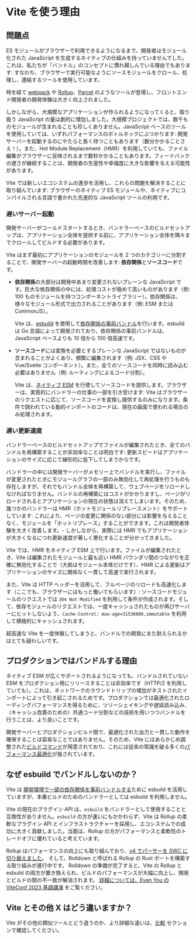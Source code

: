 # Vite を使う理由

## 問題点

ES モジュールがブラウザーで利用できるようになるまで、開発者はモジュール化された JavaScript を生成するネイティブの仕組みを持っていませんでした。これは、私たちが「バンドル」のコンセプトに慣れ親しんでいる理由でもあります: すなわち、ブラウザーで実行可能なようにソースモジュールをクロール、処理し、連結するツールを使用しています。

時を経て [webpack](https://webpack.js.org/) や [Rollup](https://rollupjs.org)、[Parcel](https://parceljs.org/) のようなツールが登場し、フロントエンド開発者の開発体験は大きく向上されました。

しかしながら、大規模なアプリケーションが作られるようになってくると、取り扱う JavaScript の量は劇的に増加しました。大規模プロジェクトでは、数千ものモジュールが含まれることも珍しくありません。JavaScript ベースのツールを使用していては、いずれパフォーマンスのボトルネックにぶつかります: 開発サーバーを起動するのにやたらと長く待つこともあります（数分かかることさえ！）。また、Hot Module Replacement（HMR）を利用していても、ファイル編集がブラウザーに反映されるまで数秒かかることもあります。フィードバックの遅さが継続することは、開発者の生産性や幸福度に大きな影響を与える可能性があります。

Vite では新しいエコシステムの進歩を活用し、これらの問題を解決することに取り組んでいます: ブラウザーのネイティブ ES モジュールや、ネイティブにコンパイルされる言語で書かれた先進的な JavaScript ツールの利用です。

### 遅いサーバー起動

開発サーバーがコールドスタートするとき、バンドラーベースのビルドセットアップは、アプリケーション全体を提供する前に、アプリケーション全体を隅々までクロールしてビルドする必要があります。

Vite はまず最初にアプリケーションのモジュールを 2 つのカテゴリーに分割することで、開発サーバーの起動時間を改善します: **依存関係**と**ソースコード**です。

- **依存関係**の大部分は開発中あまり変更されないプレーンな JavaScript です。巨大な依存関係の中には、処理コストが極めて高いものがあります（例: 100 ものモジュールを持つコンポーネントライブラリー）。依存関係は、様々なモジュール形式で出力されることがあります（例: ESM または CommonJS）。

  Vite は、[esbuild](https://esbuild.github.io/) を使用して[依存関係の事前バンドル](./dep-pre-bundling)を行います。esbuild は Go 言語によって開発されており、依存関係の事前バンドルは、JavaScript ベースよりも 10 倍から 100 倍高速です。

- **ソースコード**には変換を必要とするプレーンな JavaScript ではないものが含まれることがよくあり、頻繁に編集されます（例: JSX、CSS や Vue/Svelte コンポーネント）。また、全てのソースコードを同時に読み込む必要はありません（例: ルーティングによるコード分割）。

  Vite は、[ネイティブ ESM](https://developer.mozilla.org/en-US/docs/Web/JavaScript/Guide/Modules) を行使してソースコードを提供します。ブラウザーは、実質的にバンドラーの仕事の一部を引き受けます: Vite はブラウザーのリクエストに応じて、ソースコードを変換し提供するのみになります。条件で囲われている動的インポートのコードは、現在の画面で使われる場合のみ処理されます。

<script setup>
import bundlerSvg from '../images/bundler.svg?raw'
import esmSvg from '../images/esm.svg?raw'
</script>
<svg-image :svg="bundlerSvg" />
<svg-image :svg="esmSvg" />

### 遅い更新速度

バンドラーベースのビルドセットアップでファイルが編集されたとき、全てのバンドルを再構築することが非効率なことは明白です: 更新スピードはアプリケーションのサイズに応じて線形的に低下してしまうからです。

バンドラーの中には開発サーバーがメモリー上でバンドルを実行し、ファイルが変更されたときにモジュールグラフの一部のみ無効化して再処理を行うものも存在しますが、それでもバンドル全体を再構築して、ウェブページをリロードしなければなりません。バンドルの再構築にはコストがかかりますし、ページがリロードされるとアプリケーションの現在の状態は消えてしまいます。そのため、幾つかのバンドラーは HMR（ホットモジュールリプレースメント）をサポートしています: これにより、ページの変更に関係のない部分には影響を与えることなく、モジュールを「ホットリプレース」することができます。これは開発者体験を大きく改善します。- しかしながら、実際には HMR でもアプリケーションが大きくなるにつれ更新速度が著しく悪化することが分かってきました。

Vite では、HMR をネイティブ ESM 上で行います。ファイルが編集されたとき、Vite は編集されたモジュールと最も近い HMR バウンダリ間のつながりを正確に無効化することで（大抵はモジュール本体だけです）、HMR による更新はアプリケーションのサイズに関係なく一貫して高速で実行されます。

また、Vite は HTTP ヘッダーを活用して、フルページのリロードも高速化します（ここでも、ブラウザーにはもっと働いてもらいます）: ソースコードモジュールのリクエストでは `304 Not Modified` を利用して条件が作成されます。そして、依存モジュールのリクエストでは、一度キャッシュされたものが再びサーバーにヒットしないよう、`Cache-Control: max-age=31536000,immutable` を利用して積極的にキャッシュされます。

超高速な Vite を一度体験してしまうと、バンドルでの開発にまた耐えられるかはとても疑わしいです。

## プロダクションではバンドルする理由

ネイティブ ESM が広くサポートされるようになっても、バンドルされていない ESM をプロダクション用にリリースすることは非効率です（HTTP/2 を利用していても）。これは、ネットワークのラウンドトリップの増加がネストされたインポートによって引き起こされるためです。プロダクションでは最適化されたローディングパフォーマンスを得るために、ツリーシェイキングや遅延読み込み、（キャッシュ改善のための）共通コード分割などの技術を用いつつバンドルを行うことは、より良いことです。

開発サーバーとプロダクションビルド間で、最適化された出力と一貫した動作を確保することは容易なことではありません。そのため、Vite にはあらかじめ調整された[ビルドコマンド](./build)が用意されており、これには従来の常識を破る多くの[パフォーマンス最適化](./features#build-optimizations)が施されています。

## なぜ esbuild でバンドルしないのか？

Vite は [開発環境で一部の依存関係を事前バンドルする](./dep-pre-bundling.md)ために esbuild を活用していますが、本番ビルドのためのバンドラーとしては esbuild を利用しません。

Vite の現在のプラグイン API は、`esbuild` をバンドラーとして使用することと互換性がありません。`esbuild` の方が速いにもかかわらず、Vite は Rollup の柔軟なプラグイン API とインフラストラクチャーを採用し、エコシステムでの成功に大きく貢献しました。当面は、Rollup の方がパフォーマンスと柔軟性のトレードオフに優れていると考えています。

Rollup はパフォーマンスの向上にも取り組んでおり、[v4 でパーサーを SWC に切り替えました](https://github.com/rollup/rollup/pull/5073)。 そして、Rolldown と呼ばれる Rollup の Rust ポートを構築する取り組みが進行中です。 Rolldown の準備が完了すると、Vite の Rollup と esbuild の両方が置き換えられ、ビルドのパフォーマンスが大幅に向上し、開発とビルドの間の不一致が解消されます。 [詳細については、Evan You の ViteConf 2023 基調講演](https://youtu.be/hrdwQHoAp0M) をご覧ください。

## Vite とその他 X はどう違いますか？

Vite がその他の類似ツールとどう違うのか、より詳細な違いは、[比較](./comparisons) セクションで確認してください。
